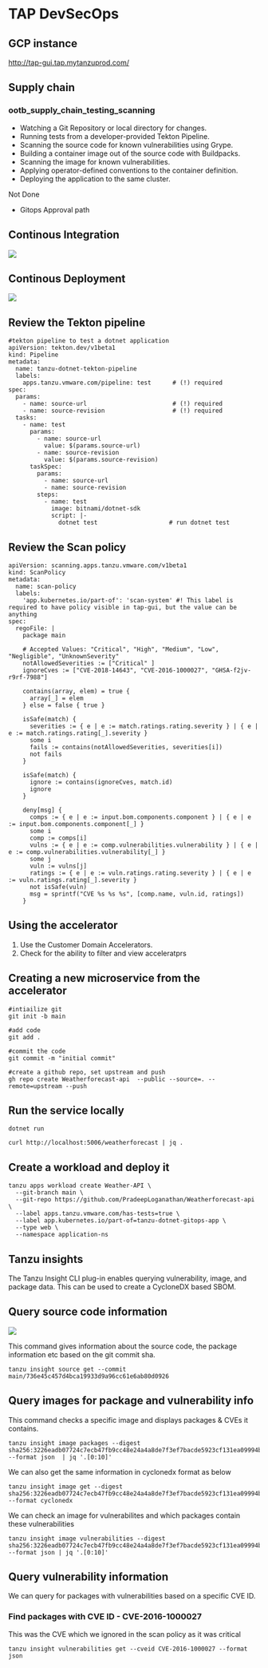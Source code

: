 # TAP DevSecOps

## GCP instance

http://tap-gui.tap.mytanzuprod.com/

## Supply chain

### ootb_supply_chain_testing_scanning 

* Watching a Git Repository or local directory for changes.
* Running tests from a developer-provided Tekton Pipeline.
* Scanning the source code for known vulnerabilities using Grype.
* Building a container image out of the source code with Buildpacks.
* Scanning the image for known vulnerabilities.
* Applying operator-defined conventions to the container definition.
* Deploying the application to the same cluster.

Not Done

* Gitops Approval path


## Continous Integration

![](https://i.imgur.com/LCJ2xOf.png)

## Continous Deployment 

![](https://i.imgur.com/cxURe1v.png)


## Review the Tekton pipeline

```yaml=
#tekton pipeline to test a dotnet application
apiVersion: tekton.dev/v1beta1
kind: Pipeline
metadata:
  name: tanzu-dotnet-tekton-pipeline
  labels:
    apps.tanzu.vmware.com/pipeline: test      # (!) required
spec:
  params:
    - name: source-url                        # (!) required
    - name: source-revision                   # (!) required
  tasks:
    - name: test
      params:
        - name: source-url
          value: $(params.source-url)
        - name: source-revision
          value: $(params.source-revision)
      taskSpec:
        params:
          - name: source-url
          - name: source-revision
        steps:
          - name: test
            image: bitnami/dotnet-sdk
            script: |-
              dotnet test                    # run dotnet test
```

## Review the Scan policy

```yaml=
apiVersion: scanning.apps.tanzu.vmware.com/v1beta1
kind: ScanPolicy
metadata:
  name: scan-policy
  labels:
    'app.kubernetes.io/part-of': 'scan-system' #! This label is required to have policy visible in tap-gui, but the value can be anything
spec:
  regoFile: |
    package main

    # Accepted Values: "Critical", "High", "Medium", "Low", "Negligible", "UnknownSeverity"
    notAllowedSeverities := ["Critical" ]
    ignoreCves := ["CVE-2018-14643", "CVE-2016-1000027", "GHSA-f2jv-r9rf-7988"]

    contains(array, elem) = true {
      array[_] = elem
    } else = false { true }

    isSafe(match) {
      severities := { e | e := match.ratings.rating.severity } | { e | e := match.ratings.rating[_].severity }
      some i
      fails := contains(notAllowedSeverities, severities[i])
      not fails
    }

    isSafe(match) {
      ignore := contains(ignoreCves, match.id)
      ignore
    }

    deny[msg] {
      comps := { e | e := input.bom.components.component } | { e | e := input.bom.components.component[_] }
      some i
      comp := comps[i]
      vulns := { e | e := comp.vulnerabilities.vulnerability } | { e | e := comp.vulnerabilities.vulnerability[_] }
      some j
      vuln := vulns[j]
      ratings := { e | e := vuln.ratings.rating.severity } | { e | e := vuln.ratings.rating[_].severity }
      not isSafe(vuln)
      msg = sprintf("CVE %s %s %s", [comp.name, vuln.id, ratings])
    } 
```


## Using the accelerator

1. Use the Customer Domain Accelerators.
2. Check for the ability to filter and view acceleratprs

## Creating a new microservice from the accelerator

```shell
#intiailize git
git init -b main

#add code
git add .

#commit the code
git commit -m "initial commit"

#create a github repo, set upstream and push
gh repo create Weatherforecast-api  --public --source=. --remote=upstream --push
```

## Run the service locally

```
dotnet run

curl http://localhost:5006/weatherforecast | jq .
```

## Create a workload and deploy it

```shell=
tanzu apps workload create Weather-API \
  --git-branch main \
  --git-repo https://github.com/PradeepLoganathan/Weatherforecast-api \
  --label apps.tanzu.vmware.com/has-tests=true \
  --label app.kubernetes.io/part-of=tanzu-dotnet-gitops-app \
  --type web \
  --namespace application-ns
```


## Tanzu insights

The Tanzu Insight CLI plug-in enables querying vulnerability, image, and package data.
This can be used to create a CycloneDX based SBOM.

## Query source code information

![](https://i.imgur.com/VqpoI5n.png)


This command gives information about the source code, the package information etc based on the git commit sha.

```shell
tanzu insight source get --commit main/736e45c457d4bca19933d9a96cc61e6ab80d0926
```

## Query images for package and vulnerability info

This command checks a specific image and displays packages & CVEs it contains.

```shell
tanzu insight image packages --digest sha256:3226eadb07724c7ecb47fb9cc48e24a4a8de7f3ef7bacde5923cf131ea09994b --format json  | jq '.[0:10]'
```

We can also get the same information in cyclonedx format as below

```shell
tanzu insight image get --digest sha256:3226eadb07724c7ecb47fb9cc48e24a4a8de7f3ef7bacde5923cf131ea09994b --format cyclonedx
```

We can check an image for vulnerabilites and which packages contain these vulnerabilities

```shell
tanzu insight image vulnerabilities --digest sha256:3226eadb07724c7ecb47fb9cc48e24a4a8de7f3ef7bacde5923cf131ea09994b --format json | jq '.[0:10]'
```

## Query vulnerability information

We can query for packages with vulnerabilities based on a specific CVE ID.



### Find packages with CVE ID - CVE-2016-1000027

This was the CVE which we ignored in the scan policy as it was critical

```shell
tanzu insight vulnerabilities get --cveid CVE-2016-1000027 --format json
```



